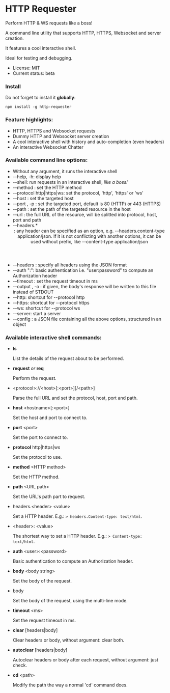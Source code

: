 

# HTTP Requester

Perform HTTP & WS requests like a boss!

A command line utility that supports HTTP, HTTPS, Websocket and server creation.

It features a cool interactive shell.

Ideal for testing and debugging.

* License: MIT
* Current status: beta



### Install

Do not forget to install it **globally**:

```
npm install -g http-requester
```



### Feature highlights:

* HTTP, HTTPS and Websocket requests
* Dummy HTTP and Websocket server creation
* A cool interactive shell with history and auto-completion (even headers)
* An interactive Websocket Chatter



### Available command line options:

* Without any argument, it runs the interactive shell
* --help, -h: display help
* --shell: run requests in an interactive shell, *like a boss!*
* --method <method>: set the HTTP method
* --protocol http|https|ws: set the protocol, 'http', 'https' or 'ws'
* --host <host>: set the targeted host
* --port <port number>, -p <port number>: set the targeted port, default is 80 (HTTP) or 443 (HTTPS)
* --path <path>: set the path of the targeted resource in the host
* --url <URL>: the full URL of the resource, will be splitted into protocol, host, port and path
* --headers.* <header value>: any header can be specified as an option, e.g. --headers.content-type application/json.
  If it is not conflicting with another options, it can be used without prefix,
  like --content-type application/json
* --headers <json string>: specify all headers using the JSON format
* --auth "<user>:<password>": basic authentication i.e. "user:password" to compute an Authorization header
* --timeout <ms>: set the request timeout in ms
* --output <file>, -o <file>: if given, the body's response will be written to this file instead of STDOUT
* --http: shortcut for --protocol http
* --https: shortcut for --protocol https
* --ws: shortcut for --protocol ws
* --server: start a server
* --config <file>: a JSON file containing all the above options, structured in an object



### Available interactive shell commands:

* **ls**

	List the details of the request about to be performed.

* **request** *or* **req**

	Perform the request.

* &lt;protocol&gt;://&lt;host&gt;[:&lt;port&gt;][/&lt;path&gt;]

	Parse the full URL and set the protocol, host, port and path.

* **host** &lt;hostname&gt;[:&lt;port&gt;]

	Set the host and port to connect to.

* **port** &lt;port&gt;

	Set the port to connect to.

* **protocol** http|https|ws

	Set the protocol to use.

* **method** &lt;HTTP method&gt;

	Set the HTTP method.

* **path** &lt;URL path&gt;

	Set the URL's path part to request.

* headers.&lt;header&gt; &lt;value&gt;

	Set a HTTP header.
	E.g.: `> headers.Content-type: text/html`.

* &lt;header&gt;: &lt;value&gt;

	The shortest way to set a HTTP header.
	E.g.: `> Content-type: text/html`.

* **auth** &lt;user&gt;:&lt;password&gt;

	Basic authentication to compute an Authorization header.

* **body** &lt;body string&gt;

	Set the body of the request.

* body

	Set the body of the request, using the multi-line mode.

* **timeout** &lt;ms&gt;

	Set the request timeout in ms.

* **clear** [headers|body]

	Clear headers or body, without argument: clear both.

* **autoclear** [headers|body]

	Autoclear headers or body after each request, without argument: just check.

* **cd** &lt;path&gt;

	Modify the path the way a normal 'cd' command does.




